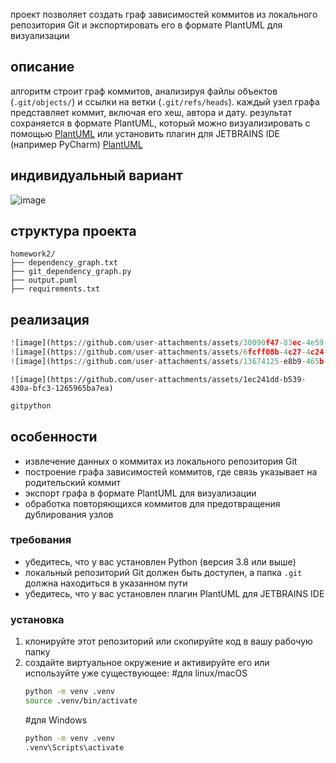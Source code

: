 проект позволяет создать граф зависимостей коммитов из локального репозитория Git и экспортировать его в формате PlantUML для визуализации

## описание
алгоритм строит граф коммитов, анализируя файлы объектов (`.git/objects/`) и ссылки на ветки (`.git/refs/heads`). каждый узел графа представляет коммит, включая его хеш, 
автора и дату. результат сохраняется в формате PlantUML, который можно визуализировать с помощью [PlantUML](https://plantuml.com) или установить плагин для JETBRAINS IDE
(например PyCharm)
[PlantUML](https://plugins.jetbrains.com/plugin/7017-plantuml-integration/versions/stable)

## индивидуальный вариант
![image](https://github.com/user-attachments/assets/4fce165a-aa8e-4c16-bb54-8ac84f989e76)

## структура проекта   
```text
homework2/
├── dependency_graph.txt   
├── git_dependency_graph.py  
├── output.puml            
├── requirements.txt     
```

## реализация
```git_dependency_graph.py
![image](https://github.com/user-attachments/assets/30090f47-83ec-4e59-89d3-7856e4c98381)
![image](https://github.com/user-attachments/assets/6fcff08b-4c27-4c24-8a4b-ee4e45da4919)
![image](https://github.com/user-attachments/assets/13674125-e8b9-465b-b0fa-a1326ee64e15)
```

```output.puml
![image](https://github.com/user-attachments/assets/1ec241dd-b539-430a-bfc3-1265965ba7ea)
```

```requirements.txt
gitpython
```

## особенности
- извлечение данных о коммитах из локального репозитория Git
- построение графа зависимостей коммитов, где связь указывает на родительский коммит
- экспорт графа в формате PlantUML для визуализации
- обработка повторяющихся коммитов для предотвращения дублирования узлов

### требования
- убедитесь, что у вас установлен Python (версия 3.8 или выше)
- локальный репозиторий Git должен быть доступен, а папка `.git` должна находиться в указанном пути
- убедитесь, что у вас установлен плагин PlantUML для JETBRAINS IDE

### установка
1. клонируйте этот репозиторий или скопируйте код в вашу рабочую папку
2. создайте виртуальное окружение и активируйте его или используйте уже существующее:
   #для linux/macOS
   ```bash
   python -m venv .venv
   source .venv/bin/activate
   ```
   #для Windows
   ```bash
   python -m venv .venv
   .venv\Scripts\activate
   ```
